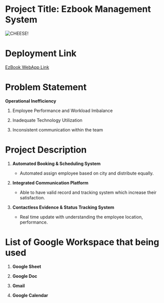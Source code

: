 # Project Title: Ezbook Management System
![CHEESE!](https://lh3.googleusercontent.com/drive-viewer/AKGpihbr1jUPEbB_FypVbwo5XnHDckfcb5iwTFCq7SgaTAEiQr5_Tf5qyVMtIKEnJjHEvTK2TstgNvLvBSjtypbJxUyRkXPPHFUJpA=s1600-rw-v1)

# Deployment Link
[EzBook WebApp Link](https://script.google.com/macros/s/AKfycbxzr-wCjPWrtp4G63CV8r4NeaneCKTtjcya2qMqXQRbMyUQt8oPQ4lFW-61ipH_HCoj/exec)

# Problem Statement

**Operational Inefficiency**

1. Employee Performance and Workload Imbalance

2. Inadequate Technology Utilization

3. Inconsistent communication within the team

# Project Description

1. **Automated Booking & Scheduling System**
    * Automated assign employee based on city and distribute equally.

2. **Integrated Communication Platform**
    * Able to have valid record and tracking system which increase their satisfaction.

3. **Contactless Evidence & Status Tracking System**
    * Real time update with understanding the employee location, performance.
  
# List of Google Workspace that being used

1. **Google Sheet**

2. **Google Doc**

3. **Gmail**

4.  **Google Calendar**
